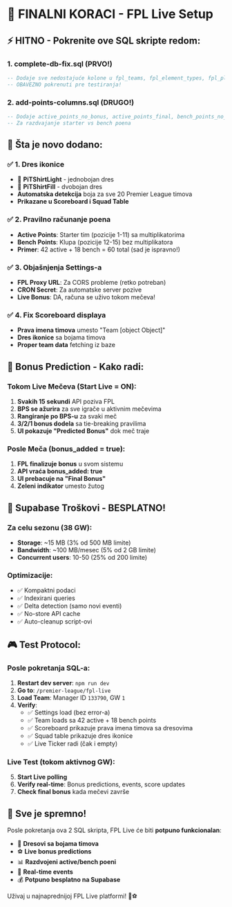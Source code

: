 # 🚀 FINALNI KORACI - FPL Live Setup

## ⚡ HITNO - Pokrenite ove SQL skripte redom:

### 1. **complete-db-fix.sql** (PRVO!)
```sql
-- Dodaje sve nedostajuće kolone u fpl_teams, fpl_element_types, fpl_players
-- OBAVEZNO pokrenuti pre testiranja!
```

### 2. **add-points-columns.sql** (DRUGO!)  
```sql
-- Dodaje active_points_no_bonus, active_points_final, bench_points_no_bonus, bench_points_final
-- Za razdvajanje starter vs bench poena
```

## 🎯 **Šta je novo dodano:**

### ✅ **1. Dres ikonice** 
- 🎽 **PiTShirtLight** - jednobojan dres
- 🎽 **PiTShirtFill** - dvobojan dres  
- **Automatska detekcija** boja za sve 20 Premier League timova
- **Prikazane u Scoreboard i Squad Table**

### ✅ **2. Pravilno računanje poena**
- **Active Points**: Starter tim (pozicije 1-11) sa multiplikatorima
- **Bench Points**: Klupa (pozicije 12-15) bez multiplikatora
- **Primer**: 42 active + 18 bench = 60 total (sad je ispravno!)

### ✅ **3. Objašnjenja Settings-a**
- **FPL Proxy URL**: Za CORS probleme (retko potreban)
- **CRON Secret**: Za automatske server pozive
- **Live Bonus**: DA, računa se uživo tokom mečeva!

### ✅ **4. Fix Scoreboard displaya**
- **Prava imena timova** umesto "Team [object Object]"
- **Dres ikonice** sa bojama timova
- **Proper team data** fetching iz baze

## 🔄 **Bonus Prediction - Kako radi:**

### **Tokom Live Mečeva** (Start Live = ON):
1. **Svakih 15 sekundi** API poziva FPL
2. **BPS se ažurira** za sve igrače u aktivnim mečevima  
3. **Rangiranje po BPS-u** za svaki meč
4. **3/2/1 bonus dodela** sa tie-breaking pravilima
5. **UI pokazuje "Predicted Bonus"** dok meč traje

### **Posle Meča** (bonus_added = true):
1. **FPL finalizuje bonus** u svom sistemu
2. **API vraća bonus_added: true** 
3. **UI prebacuje na "Final Bonus"**
4. **Zeleni indikator** umesto žutog

## 💾 **Supabase Troškovi - BESPLATNO!**

### **Za celu sezonu (38 GW)**:
- **Storage**: ~15 MB (3% od 500 MB limite)
- **Bandwidth**: ~100 MB/mesec (5% od 2 GB limite)
- **Concurrent users**: 10-50 (25% od 200 limite)

### **Optimizacije**:
- ✅ Kompaktni podaci
- ✅ Indexirani queries  
- ✅ Delta detection (samo novi eventi)
- ✅ No-store API cache
- ✅ Auto-cleanup script-ovi

## 🎮 **Test Protocol**:

### **Posle pokretanja SQL-a**:
1. **Restart dev server**: `npm run dev`
2. **Go to**: `/premier-league/fpl-live`
3. **Load Team**: Manager ID `133790`, GW `1`
4. **Verify**:
   - ✅ Settings load (bez error-a)
   - ✅ Team loads sa 42 active + 18 bench points
   - ✅ Scoreboard prikazuje prava imena timova sa dresovima
   - ✅ Squad table prikazuje dres ikonice
   - ✅ Live Ticker radi (čak i empty)

### **Live Test (tokom aktivnog GW)**:
5. **Start Live polling**
6. **Verify real-time**: Bonus predictions, events, score updates
7. **Check final bonus** kada mečevi završe

## 🎯 **Sve je spremno!**

Posle pokretanja ova 2 SQL skripta, FPL Live će biti **potpuno funkcionalan**:

- 🎽 **Dresovi sa bojama timova**
- ⚽ **Live bonus predictions** 
- 📊 **Razdvojeni active/bench poeni**
- 🔴 **Real-time events**
- 💰 **Potpuno besplatno na Supabase**

Uživaj u najnaprednijoj FPL Live platformi! 🚀⚽